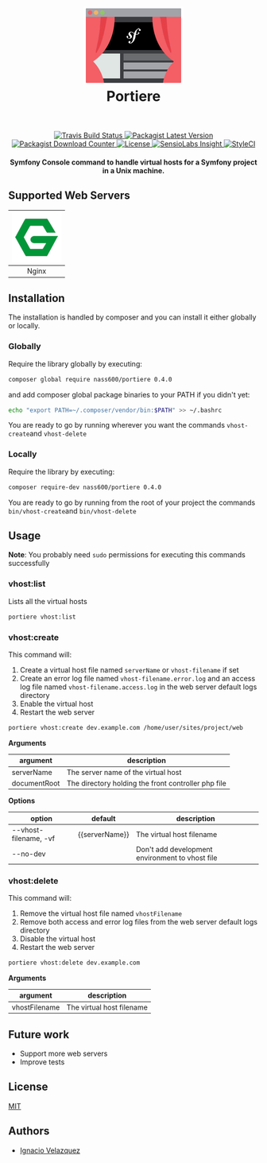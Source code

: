 <h1 align="center">
    <img src="docs/img/portiere.png" alt="Portiere - Virtual host builder" width="200" height="156">
    <br>
    Portiere
    <br>
    <br>
</h1>

<p align="center">
    <a href="https://travis-ci.org/nass600/portiere">
        <img src="https://api.travis-ci.org/nass600/portiere.svg?branch=master" alt="Travis Build Status"/>
    </a>
    <a href="https://packagist.org/packages/nass600/portiere">
        <img src="https://img.shields.io/packagist/v/nass600/portiere.svg" alt="Packagist Latest Version"/>
    </a>
    <a href="https://packagist.org/packages/nass600/portiere">
        <img src="https://img.shields.io/packagist/dt/nass600/portiere.svg" alt="Packagist Download Counter"/>
    </a>
    <a href="LICENSE">
        <img src="https://img.shields.io/packagist/l/nass600/portiere.svg" alt="License"/>
    </a>
    <a href="https://insight.sensiolabs.com/projects/9e74d5de-38cd-498b-b2dc-cc834479406f">
        <img src="https://insight.sensiolabs.com/projects/9e74d5de-38cd-498b-b2dc-cc834479406f/mini.png" alt="SensioLabs Insight"/>
    </a>
    <a href="https://styleci.io/repos/28810959">
        <img src="https://styleci.io/repos/28810959/shield?branch=master" alt="StyleCI">
    </a>
</p>

<h4 align="center">
    Symfony Console command to handle virtual hosts for a Symfony project in a Unix machine.
</h4>

## Supported Web Servers


| ![](docs/img/nginx.png)  |
|:------------------------:|
| Nginx                    |


## Installation

The installation is handled by composer and you can install it either globally or locally.

### Globally

Require the library globally by executing:

````bash
composer global require nass600/portiere 0.4.0
````

and add composer global package binaries to your PATH if you didn't yet:

````bash
echo "export PATH=~/.composer/vendor/bin:$PATH" >> ~/.bashrc
````

You are ready to go by running wherever you want the commands `vhost-create`and `vhost-delete`

### Locally

Require the library by executing:

````bash
composer require-dev nass600/portiere 0.4.0
````

You are ready to go by running from the root of your project the commands `bin/vhost-create`and `bin/vhost-delete`


## Usage

**Note**: You probably need `sudo` permissions for executing this commands successfully

### vhost:list

Lists all the virtual hosts

````bash
portiere vhost:list
````

### vhost:create

This command will:

1. Create a virtual host file named `serverName` or `vhost-filename` if set
2. Create an error log file named `vhost-filename.error.log` and an access log file named `vhost-filename.access.log` in the web server default logs directory
3. Enable the virtual host
4. Restart the web server

````bash
portiere vhost:create dev.example.com /home/user/sites/project/web
````

__Arguments__

| argument      | description                                         |
| ------------- | --------------------------------------------------- |
| serverName    | The server name of the virtual host                 |
| documentRoot  | The directory holding the front controller php file |

__Options__

| option                | default        | description                                     |
| --------------------- | -------------- | ----------------------------------------------- |
| --vhost-filename, -vf | {{serverName}} | The virtual host filename                       |
| --no-dev              |                | Don't add development environment to vhost file |


### vhost:delete

This command will:

1. Remove the virtual host file named `vhostFilename`
2. Remove both access and error log files from the web server default logs directory
3. Disable the virtual host
4. Restart the web server

````bash
portiere vhost:delete dev.example.com
````

__Arguments__

| argument       | description               |
| -------------- | ------------------------- |
| vhostFilename  | The virtual host filename |


## Future work

+ Support more web servers
+ Improve tests

## License

[MIT](LICENSE)

## Authors

+ [Ignacio Velazquez](http://ignaciovelazquez.es)
